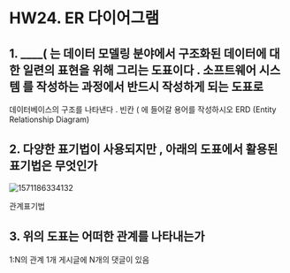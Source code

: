 # HW24.  ER 다이어그램

## 1. ____( 는 데이터 모델링 분야에서 구조화된 데이터에 대한 일련의 표현을 위해 그리는 도표이다 . 소프트웨어 시스템 를 작성하는 과정에서 반드시 작성하게 되는 도표로
데이터베이스의 구조를 나타낸다 . 빈칸 ( 에 들어갈 용어를 작성하시오
ERD (Entity Relationship Diagram)



## 2. 다양한 표기법이 사용되지만 , 아래의 도표에서 활용된 표기법은 무엇인가

![1571186334132](C:\Users\student\AppData\Roaming\Typora\typora-user-images\1571186334132.png)

관계표기법



## 3. 위의 도표는 어떠한 관계를 나타내는가

1:N의 관계 1개 게시글에 N개의 댓글이 있음